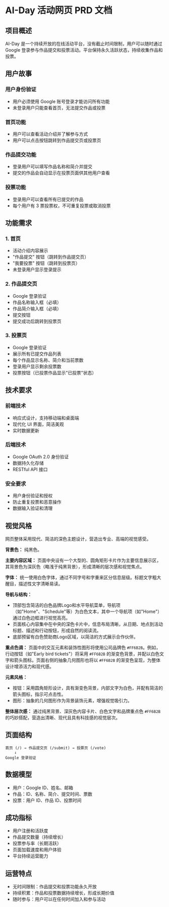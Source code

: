 # AI-Day 活动网页 PRD 文档

## 项目概述
AI-Day 是一个持续开放的在线活动平台，没有截止时间限制，用户可以随时通过 Google 登录参与作品提交和投票活动。平台保持永久活跃状态，持续收集作品和投票。

## 用户故事

### 用户身份验证
- 用户必须使用 Google 账号登录才能访问所有功能
- 未登录用户只能查看首页，无法提交作品或投票

### 首页功能
- 用户可以查看活动介绍并了解参与方式
- 用户可以点击按钮跳转到作品提交页或投票页

### 作品提交功能
- 登录用户可以填写作品名称和简介并提交
- 提交的作品会自动显示在投票页面供其他用户查看

### 投票功能
- 登录用户可以查看所有已提交的作品
- 每个用户有 3 票投票权，不可重复投票或取消投票

## 功能需求

### 1. 首页
- 活动介绍内容展示
- "作品提交" 按钮（跳转到作品提交页）
- "我要投票" 按钮（跳转到投票页）
- 未登录用户显示登录提示

### 2. 作品提交页
- Google 登录验证
- 作品名称输入框（必填）
- 作品简介输入框（必填）
- 提交按钮
- 提交成功后跳转到投票页

### 3. 投票页
- Google 登录验证
- 展示所有已提交作品列表
- 每个作品显示名称、简介和当前票数
- 登录用户显示剩余投票数
- 投票按钮（已投票作品显示"已投票"状态）

## 技术要求

### 前端技术
- 响应式设计，支持移动端和桌面端
- 现代化 UI 界面，简洁美观
- 实时数据更新

### 后端技术
- Google OAuth 2.0 身份验证
- 数据持久化存储
- RESTful API 接口

### 安全要求
- 用户身份验证和授权
- 防止重复投票和恶意操作
- 数据输入验证和清理

## 视觉风格
网页整体采用现代、简洁的深色主题设计，营造出专业、高端的视觉感受。

**背景色：** 纯黑色。

**主要内容区域：** 页面中央设有一个大型的、圆角矩形卡片作为主要信息展示区，其背景色为深灰色（略浅于纯黑背景），形成清晰的层次感和视觉焦点。

**字体：** 统一使用白色字体，通过不同字号和字重来区分信息层级。标题文字粗大醒目，描述性文字清晰易读。

**导航与结构：**
- 顶部包含简洁的白色品牌Logo和水平导航菜单，导航项（如"Home"、"Schedule"等）为白色文本，其中一个导航项（如"Home"）通过白色边框进行视觉高亮。
- 页面核心内容集中在中央的深色卡片中，信息布局清晰，从日期、地点到活动标题、描述和行动按钮，形成自然的阅读流。
- 底部预留有白色赞助商Logo区域，以简洁的方式展示合作伙伴。

**重点色调：** 页面中的交互元素和装饰性图形将使用公司品牌色 `#FF6B2B`。例如，行动按钮（如"Early bird tickets"）将采用 `#FF6B2B` 的渐变色背景，并配以白色文字和箭头图标。页面右侧的抽象几何图形也将以 `#FF6B2B` 的渐变色呈现，为整体设计增添活力和现代感。

**元素风格：**
- 按钮：采用圆角矩形设计，具有渐变色背景，内部文字为白色，并配有简洁的箭头图标，指示可点击性。
- 图形：抽象的几何图形作为背景装饰元素，增强视觉吸引力。

**整体层次感：** 通过纯黑背景、深灰色内容卡片、白色文字和品牌重点色 `#FF6B2B` 的巧妙搭配，营造出清晰、现代且具有科技感的视觉层次。

## 页面结构
```
首页 (/) → 作品提交页 (/submit) → 投票页 (/vote)
    ↓
Google 登录验证
```

## 数据模型
- 用户：Google ID、姓名、邮箱
- 作品：ID、名称、简介、提交时间、票数
- 投票：用户 ID、作品 ID、投票时间

## 成功指标
- 用户注册和活跃度
- 作品提交数量（持续增长）
- 投票参与率（长期活跃）
- 页面加载速度和用户体验
- 平台持续运营能力

## 运营特点
- 无时间限制：作品提交和投票功能永久开放
- 持续积累：作品和投票数据持续增长，形成长期价值
- 随时参与：用户可以在任何时间加入和参与活动
